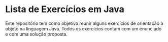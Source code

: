 # Lista de Exercícios em Java

Este repositório tem como objetivo reunir alguns exercícios de orientação a objeto na linguagem Java. Todos os exercícios contam com um enunciado e com uma solução proposta.
